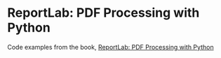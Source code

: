 # ReportLab: PDF Processing with Python

Code examples from the book, [ReportLab: PDF Processing with Python](https://leanpub.com/reportlab)
